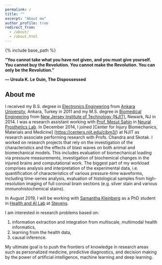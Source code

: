 ```yaml
---
permalink: /
title: ""
excerpt: "About me"
author_profile: true
redirect_from:
  - /about/
  - /about.html
---
```


{% include base_path %}

**“You cannot take what you have not given, and you must give yourself. You cannot buy the Revolution. You cannot make the Revolution. 
You can only be the Revolution.”** 

**― Ursula K. Le Guin, The Dispossessed**

## About me

I received my B.S. degree in [Electronics Engineering](http://eee.ankara.edu.tr/) 
from [Ankara University](https://en.ankara.edu.tr/), Ankara, Turkey in 2011 and 
my M.S. degree in [Biomedical Engineering](https://biomedical.njit.edu/) from 
[New Jersey Institute of Technology (NJIT)](https://www.njit.edu/), Newark, NJ 
in 2014. I was a research assistant working with [Prof. Mesut Sahin](https://biomedical.njit.edu/faculty/sahin) 
in [Neural Prosthetics Lab](https://web.njit.edu/~sahin/). 
In December 2014, I joined [Center for Injury Biomechanics, Materials and Medicine]
(https://centers.njit.edu/cibm3/) at NJIT as research associate performing research 
with Profs. Chandra and Skotak. I worked on research projects that rely on the 
investigation of the characteristics and the effects of blast waves on both animal 
and biomechanical models. This includes evaluation of biomechanical loading via 
pressure measurements, investigation of biochemical changes in the injured brains 
and computational work. The biggest part of my workload comprises analysis and 
interpretation of the experimental data, i.e. quantification of characteristics of various 
pressure-time waveforms, including time-series analysis, evaluation of histological 
samples from high-resolution imaging of full coronal brain sections (e.g. silver stain 
and various immunohistochemical stains).

In August 2019, I will be working with [Samantha Kleinberg](http://www.skleinberg.org/) 
as a PhD student in [Health and AI Lab](http://www.healthailab.org/) at 
[Stevens](https://www.stevens.edu/schaefer-school-engineering-science/departments/computer-science). 

I am interested in research problems based on: 
		
   1. information extraction and integration from multiscale, multimodal health informatics, 
   2. learning from the health data,
   3. causal inference. 
			
My ultimate goal is to push the frontiers of knowledge in research areas such as 
personalized medicine, predictive diagnostics, and decision making by the power of 
artificial intelligence, machine learning and deep learning.
